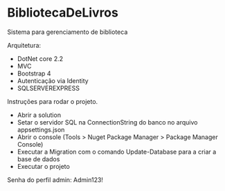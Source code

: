 # BibliotecaDeLivros


Sistema para gerenciamento de biblioteca


Arquitetura:
- DotNet core 2.2
- MVC 
- Bootstrap 4
- Autenticação via Identity
- SQLSERVEREXPRESS

Instruções para rodar o projeto.

- Abrir a solution
- Setar o servidor SQL na ConnectionString do banco no arquivo appsettings.json
- Abrir o console (Tools > Nuget Package Manager > Package Manager Console)
- Executar a Migration com o comando Update-Database para a criar a base de dados
- Executar o projeto

Senha do perfil admin: Admin123!

